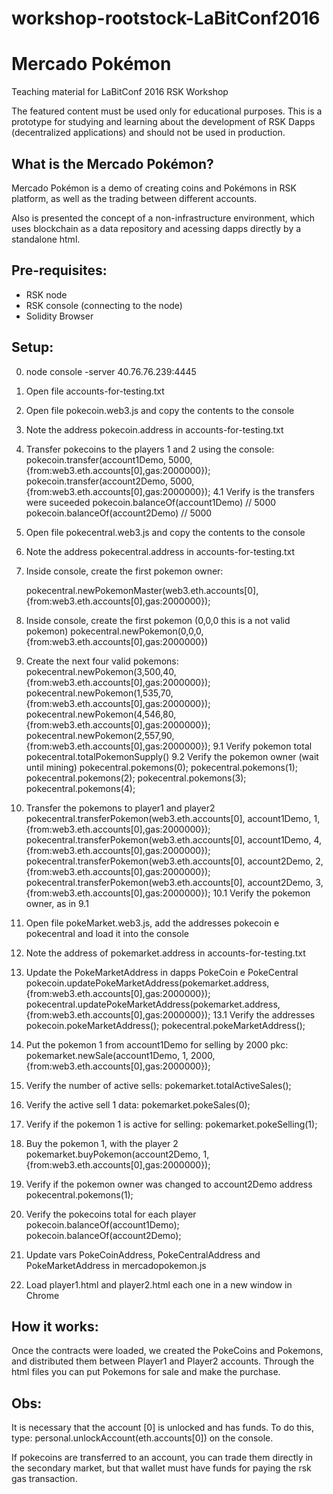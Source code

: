 # workshop-rootstock-LaBitConf2016
# Mercado Pokémon

Teaching material for LaBitConf 2016 RSK Workshop

The featured content must be used only for educational purposes.
This is a prototype for studying and learning about the development of RSK Dapps (decentralized applications) and should not be used in production.

## What is the Mercado Pokémon?
Mercado Pokémon is a demo of creating coins and Pokémons in RSK platform, as well as the trading between different accounts.

Also is presented the concept of a non-infrastructure environment, which uses blockchain as a data repository and acessing dapps directly by a standalone html.

## Pre-requisites:
- RSK node
- RSK console (connecting to the node)
- Solidity Browser

## Setup:

0. node console -server 40.76.76.239:4445

1. Open file accounts-for-testing.txt

2. Open file pokecoin.web3.js and copy the contents to the console

3. Note the address pokecoin.address in accounts-for-testing.txt

4. Transfer pokecoins to the players 1 and 2 using the console:
    pokecoin.transfer(account1Demo, 5000, {from:web3.eth.accounts[0],gas:2000000});
    pokecoin.transfer(account2Demo, 5000, {from:web3.eth.accounts[0],gas:2000000});
4.1 Verify is the transfers were suceeded
    pokecoin.balanceOf(account1Demo) // 5000
    pokecoin.balanceOf(account2Demo) // 5000

5. Open file pokecentral.web3.js and copy the contents to the console

6.  Note the address pokecentral.address in accounts-for-testing.txt

7. Inside console, create the first pokemon owner:

    pokecentral.newPokemonMaster(web3.eth.accounts[0], {from:web3.eth.accounts[0],gas:2000000});

8. Inside console, create the first pokemon (0,0,0 this is a not valid pokemon)
    pokecentral.newPokemon(0,0,0, {from:web3.eth.accounts[0],gas:2000000})

9. Create the next four valid pokemons:
    pokecentral.newPokemon(3,500,40, {from:web3.eth.accounts[0],gas:2000000});
    pokecentral.newPokemon(1,535,70, {from:web3.eth.accounts[0],gas:2000000});
    pokecentral.newPokemon(4,546,80, {from:web3.eth.accounts[0],gas:2000000});
    pokecentral.newPokemon(2,557,90, {from:web3.eth.accounts[0],gas:2000000});
9.1 Verify pokemon total
    pokecentral.totalPokemonSupply()
9.2 Verify the pokemon owner (wait until mining)
    pokecentral.pokemons(0);
    pokecentral.pokemons(1);
    pokecentral.pokemons(2);
    pokecentral.pokemons(3);
    pokecentral.pokemons(4);

10. Transfer the pokemons to player1 and player2
    pokecentral.transferPokemon(web3.eth.accounts[0], account1Demo, 1,{from:web3.eth.accounts[0],gas:2000000});
    pokecentral.transferPokemon(web3.eth.accounts[0], account1Demo, 4,{from:web3.eth.accounts[0],gas:2000000});
    pokecentral.transferPokemon(web3.eth.accounts[0], account2Demo, 2,{from:web3.eth.accounts[0],gas:2000000});
    pokecentral.transferPokemon(web3.eth.accounts[0], account2Demo, 3,{from:web3.eth.accounts[0],gas:2000000});
10.1 Verify the pokemon owner, as in 9.1

11. Open file pokeMarket.web3.js, add the addresses pokecoin e pokecentral and load it into the console

12. Note the address of pokemarket.address in accounts-for-testing.txt

13. Update the PokeMarketAddress in dapps PokeCoin e PokeCentral
    pokecoin.updatePokeMarketAddress(pokemarket.address, {from:web3.eth.accounts[0],gas:2000000});
    pokecentral.updatePokeMarketAddress(pokemarket.address, {from:web3.eth.accounts[0],gas:2000000});
13.1 Verify the addresses
    pokecoin.pokeMarketAddress();
    pokecentral.pokeMarketAddress();

14. Put the pokemon 1 from account1Demo for selling by 2000 pkc:
    pokemarket.newSale(account1Demo, 1, 2000, {from:web3.eth.accounts[0],gas:2000000});

15. Verify the number of active sells:
    pokemarket.totalActiveSales();

16. Verify the active sell 1 data:
    pokemarket.pokeSales(0);

17. Verify if the pokemon 1 is active for selling:
    pokemarket.pokeSelling(1);

18. Buy the pokemon 1, with the player 2
    pokemarket.buyPokemon(account2Demo, 1, {from:web3.eth.accounts[0],gas:2000000});

19. Verify if the pokemon owner was changed to account2Demo address
    pokecentral.pokemons(1);

20. Verify the pokecoins total for each player
    pokecoin.balanceOf(account1Demo);
    pokecoin.balanceOf(account2Demo);

21. Update vars PokeCoinAddress, PokeCentralAddress and PokeMarketAddress in mercadopokemon.js

22. Load player1.html and player2.html each one in a new window in Chrome


## How it works: 


Once the contracts were loaded, we created the PokeCoins and Pokemons, and distributed them between Player1 and Player2 accounts.
Through the html files you can put Pokemons for sale and make the purchase.

## Obs:
It is necessary that the account [0] is unlocked and has funds. To do this, type: personal.unlockAccount(eth.accounts[0]) on the console.

If pokecoins are transferred to an account, you can trade them directly in the secondary market, but that wallet must have funds for paying the rsk gas transaction.
